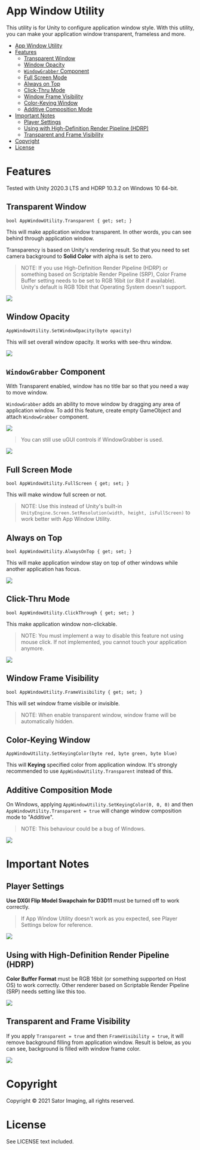 App Window Utility
==================

This utility is for Unity to configure application window style.
With this utility, you can make your application window transparent, frameless and more.

- [App Window Utility](#app-window-utility)
- [Features](#features)
    - [Transparent Window](#transparent-window)
    - [Window Opacity](#window-opacity)
    - [`WindowGrabber` Component](#windowgrabber-component)
    - [Full Screen Mode](#full-screen-mode)
    - [Always on Top](#always-on-top)
    - [Click-Thru Mode](#click-thru-mode)
    - [Window Frame Visibility](#window-frame-visibility)
    - [Color-Keying Window](#color-keying-window)
    - [Additive Composition Mode](#additive-composition-mode)
- [Important Notes](#important-notes)
    - [Player Settings](#player-settings)
    - [Using with High-Definition Render Pipeline (HDRP)](#using-with-high-definition-render-pipeline-hdrp)
    - [Transparent and Frame Visibility](#transparent-and-frame-visibility)
- [Copyright](#copyright)
- [License](#license)



Features
========

Tested with Unity 2020.3 LTS and HDRP 10.3.2 on Windows 10 64-bit.


## Transparent Window

`bool AppWindowUtility.Transparent { get; set; }`

This will make application window transparent. In other words, you can see behind through application window.

Transparency is based on Unity's rendering result. So that you need to set camera background to **Solid Color** with alpha is set to zero.

> NOTE: If you use High-Definition Render Pipeline (HDRP) or something based on Scriptable Render Pipeline (SRP), Color Frame Buffer setting needs to be set to RGB 16bit (or 8bit if available). Unity's default is RGB 10bit that Operating System doesn't support.

![](https://github.com/sator-imaging/sator-imaging.github.io/blob/master/AppWindowUtility/images/Transparent.gif?raw=true)



## Window Opacity

`AppWindowUtility.SetWindowOpacity(byte opacity)`

This will set overall window opacity. It works with see-thru window.

![](https://github.com/sator-imaging/sator-imaging.github.io/blob/master/AppWindowUtility/images/Opacity.gif?raw=true)



## `WindowGrabber` Component

With Transparent enabled, window has no title bar so that you need a way to move window.

`WindowGrabber` adds an ability to move window by dragging any area of application window.
To add this feature, create empty GameObject and attach `WindowGrabber` component.

![](https://github.com/sator-imaging/sator-imaging.github.io/blob/master/AppWindowUtility/images/MoveWindow_WindowGrabber.png?raw=true)

> You can still use uGUI controls if WindowGrabber is used.

![](https://github.com/sator-imaging/sator-imaging.github.io/blob/master/AppWindowUtility/images/MoveWindow.gif?raw=true)



## Full Screen Mode

`bool AppWindowUtility.FullScreen { get; set; }`

This will make window full screen or not.

> NOTE: Use this instead of Unity's built-in `UnityEngine.Screen.SetResolution(width, height, isFullScreen)` to work better with App Window Utility.




## Always on Top

`bool AppWindowUtility.AlwaysOnTop { get; set; }`

This will make application window stay on top of other windows while another application has focus.

![](https://github.com/sator-imaging/sator-imaging.github.io/blob/master/AppWindowUtility/images/AlwaysOnTop.gif?raw=true)



## Click-Thru Mode

`bool AppWindowUtility.ClickThrough { get; set; }`

This make application window non-clickable.

> NOTE: You must implement a way to disable this feature not using mouse click. If not implemented, you cannot touch your application anymore.

![](https://github.com/sator-imaging/sator-imaging.github.io/blob/master/AppWindowUtility/images/ClickThru_B.gif?raw=true)



## Window Frame Visibility

`bool AppWindowUtility.FrameVisibility { get; set; }`

This will set window frame visibile or invisible.

> NOTE: When enable transparent window, window frame will be automatically hidden.



## Color-Keying Window

`AppWindowUtility.SetKeyingColor(byte red, byte green, byte blue)`

This will **Keying** specified color from application window.
It's strongly recommended to use `AppWindowUtility.Transparent` instead of this.



## Additive Composition Mode

On Windows, applying `AppWindowUtility.SetKeyingColor(0, 0, 0)` and then `AppWindowUtility.Transparent = true` will change window composition mode to "Additive".

> NOTE: This behaviour could be a bug of Windows.

![](https://github.com/sator-imaging/sator-imaging.github.io/blob/master/AppWindowUtility/images/AdditiveComposition.gif?raw=true)



Important Notes
===============


## Player Settings

**Use DXGI Flip Model Swapchain for D3D11** must be turned off to work correctly.

> If App Window Utility doesn't work as you expected, see Player Settings below for reference.

![](https://github.com/sator-imaging/sator-imaging.github.io/blob/master/AppWindowUtility/images/Notes_PlayerSettings.png?raw=true)



## Using with High-Definition Render Pipeline (HDRP)

**Color Buffer Format** must be RGB 16bit (or something supported on Host OS) to work correctly.
Other renderer based on Scriptable Render Pipeline (SRP) needs setting like this too.

![](https://github.com/sator-imaging/sator-imaging.github.io/blob/master/AppWindowUtility/images/Notes_HDRP.png?raw=true)



## Transparent and Frame Visibility

If you apply `Transparent = true` and then `FrameVisibility = true`, it will remove background filling from application window. Result is below, as you can see, background is filled with window frame color.

![](https://github.com/sator-imaging/sator-imaging.github.io/blob/master/AppWindowUtility/images/Notes_TransparentThenShowFrame.gif?raw=true)



Copyright
=========

Copyright &copy; 2021 Sator Imaging, all rights reserved.



License
=======

See LICENSE text included.
